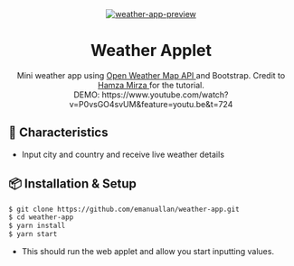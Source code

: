 <div align="center">
<a href="https://ibb.co/Y8ZzMsP"><img src="https://aeserna.com/img/weather-app.jpg" alt="weather-app-preview" border="0"></a>
</div>

<h1 align="center">Weather Applet</h1>


<div align="center">
  Mini weather app using <a href="https://openweathermap.org/" target="_blank"> Open Weather Map API </a> and Bootstrap. Credit to <a href="https://www.youtube.com/watch?v=P0vsGO4svUM" target="_blank"> Hamza Mirza </a> for the tutorial.
  <br/>DEMO: https://www.youtube.com/watch?v=P0vsGO4svUM&feature=youtu.be&t=724
</div>

## 🍭 Characteristics
- Input city and country and receive live weather details 


## 📦 Installation & Setup
```bash
$ git clone https://github.com/emanuallan/weather-app.git
$ cd weather-app
$ yarn install
$ yarn start
```

- This should run the web applet and allow you start inputting values.


